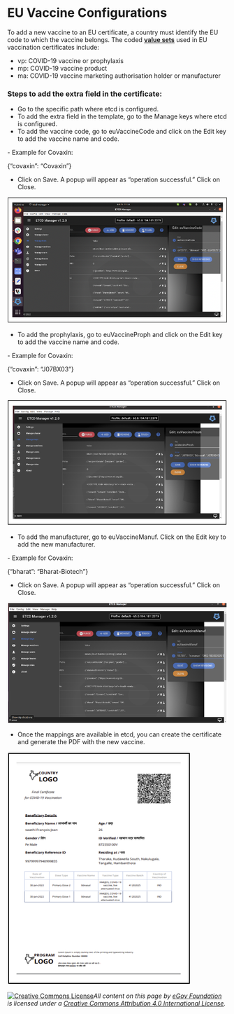 # EU Vaccine Configurations

To add a new vaccine to an EU certificate, a country must identify the EU code to which the vaccine belongs. The coded [**value sets**](https://ec.europa.eu/health/publications/value-sets-eu-digital-covid-certificates-update\_en) used in EU vaccination certificates include:

* vp: COVID-19 vaccine or prophylaxis
* mp: COVID-19 vaccine product
* ma: COVID-19 vaccine marketing authorisation holder or manufacturer

### Steps to add the extra field in the certificate:

* Go to the specific path where etcd is configured.
* To add the extra field in the template, go to the Manage keys where etcd is configured.
* To add the vaccine code, go to euVaccineCode and click on the Edit key to add the vaccine name and code.&#x20;

&#x20;     \- Example for Covaxin:

&#x20;        {“covaxin”: “Covaxin”}

* Click on Save. A popup will appear as “operation successful.” Click on Close.

![](<../../../../.gitbook/assets/Screenshot 2022-06-20 at 8.29.17 AM.png>)

* To add the prophylaxis, go to euVaccineProph and click on the Edit key to add the vaccine name and code.

&#x20;     \- Example for Covaxin:

&#x20;        {“covaxin”: “J07BX03”}

* Click on Save. A popup will appear as “operation successful.” Click on Close.

![](<../../../../.gitbook/assets/Screenshot 2022-06-20 at 8.31.59 AM.png>)

* To add the manufacturer, go to euVaccineManuf. Click on the Edit key to add the new manufacturer.

&#x20;     \- Example for Covaxin:

&#x20;        {“bharat”: “Bharat-Biotech”}

* Click on Save. A popup will appear as “operation successful.” Click on Close.

![](<../../../../.gitbook/assets/Screenshot 2022-06-20 at 8.37.42 AM.png>)

* Once the mappings are available in etcd, you can create the certificate and generate the PDF with the new vaccine.

![Sample certificate](<../../../../.gitbook/assets/Screenshot 2022-06-20 at 8.39.49 AM.png>)



[![Creative Commons License](https://i.creativecommons.org/l/by/4.0/80x15.png)](http://creativecommons.org/licenses/by/4.0/)_All content on this page by_ [_eGov Foundation_](https://egov.org.in/) _is licensed under a_ [_Creative Commons Attribution 4.0 International License_](http://creativecommons.org/licenses/by/4.0/)_._ &#x20;
